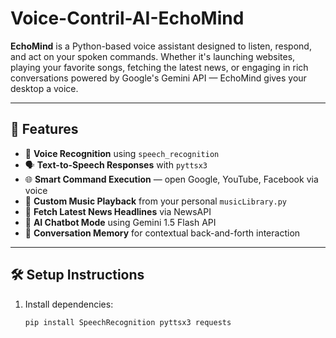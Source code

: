 # Voice-Contril-AI-EchoMind
**EchoMind** is a Python-based voice assistant designed to listen, respond, and act on your spoken commands. Whether it's launching websites, playing your favorite songs, fetching the latest news, or engaging in rich conversations powered by Google's Gemini API — EchoMind gives your desktop a voice.

---

## 🚀 Features

- 🎤 **Voice Recognition** using `speech_recognition`
- 🗣️ **Text-to-Speech Responses** with `pyttsx3`
- 🌐 **Smart Command Execution** — open Google, YouTube, Facebook via voice
- 🎵 **Custom Music Playback** from your personal `musicLibrary.py`
- 📰 **Fetch Latest News Headlines** via NewsAPI
- 🤖 **AI Chatbot Mode** using Gemini 1.5 Flash API
- 🧠 **Conversation Memory** for contextual back-and-forth interaction

---

## 🛠️ Setup Instructions

1. Install dependencies:
   ```bash
   pip install SpeechRecognition pyttsx3 requests
